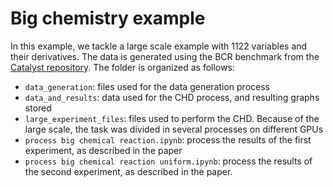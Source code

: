 # Big chemistry example

In this example, we tackle a large scale example with 1122 variables and their derivatives. The data is generated using the BCR benchmark from the [Catalyst repository](https://github.com/SciML/Catalyst_PLOS_COMPBIO_2023). The folder is organized as follows:
- `data_generation`: files used for the data generation process
- `data_and_results`: data used for the CHD process, and resulting graphs stored
- `large_experiment_files`: files used to perform the CHD. Because of the large scale, the task was divided in several processes on different GPUs
- `process big chemical reaction.ipynb`: process the results of the first experiment, as described in the paper
- `process big chemical reaction uniform.ipynb`: process the results of the second experiment, as described in the paper. 
